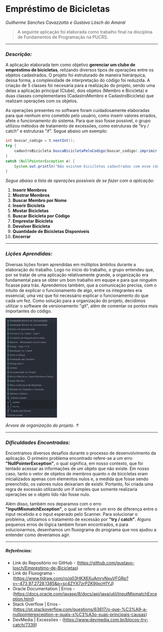 # Empréstimo de Bicicletas

*Guilherme Sanches Cavazzotto e Gustavo Lösch do Amaral*

> A seguinte aplicação foi elaborada como trabalho final na disciplina de Fundamentos de Programação na PUCRS.

---

### ***Descrição:***

A aplicação elaborada tem como objetivo **gerenciar um clube de empréstimo de bicicletas**, relizando diversos tipos de operações entre os objetos cadastrados. O projeto foi estruturado de maneira hierárquica, dessa forma, a complexidade de interpretação do código foi reduzida. A criação de 5 classes foi necesária para a realização do projeto, sendo uma delas a aplicação principal (Clube), dois objetos (Membro e Bicicleta) e duas classes complementares (CadastroMembro e CadastroBicicleta) que realizam operações com os objetos.

As operações presentes no software foram cuidadosamente elaboradas para que nenhum erro cometido pelo usuário, como inserir valores errados, afete o funcionamento do sistema. Para que isso fosse possível, o grupo utilizou métodos de tratamento de excessões, como estruturas de "try / catch" e estruturas "if". Segue abaixo um exemplo:

```Java
int buscar_codigo = t.nextInt();
try {
    cadastroBicicleta.buscaBicicletaPeloCodigo(buscar_codigo).imprimir();
}
catch (NullPointerException e) {
    System.out.println("Não existem bicicletas cadastradas com esse código.");
}
```

*Segue abaixo a lista de operações possíveis de se fazer com a aplicação:*

1. **Inserir Membros**
2. **Mostrar Membros**
3. **Buscar Membro por Nome**
4. **Inserir Bicicleta**
5. **Mostar Bicicletas**
6. **Buscar Bicicleta por Código**
7. **Emprestar Bicicleta**
8. **Devolver Bicicleta**
9. **Quantidade de Bicicletas Disponíveis**
10. **Encerrar**

---

### ***Lições Aprendidas:***

Diversas lições foram aprendidas em múltiplos âmbitos durante a elaboração do trabalho. Logo no início do trabalho, o grupo entendeu que, por se tratar de uma aplicação relativamente grande, a organização era fundamental para se obter um bom trabalho em equipe e para que ninguém ficasse para trás. Aprendemos também, que a comunicação precisa, com o intuito de explicar o funcionamento de algo, entre os integrantes era essencial, uma vez que foi necessário explicar o funcionamento do que cada um fez. Como solução para a organização do projeto, decidimos utilizar o software de versionamento "git", além de comentar os pontos mais importantes do código.

<img src="Other/Git Log.png" width="170" height="">

*Árvore de organização do projeto. &uarr;*

---

### ***Dificuldades Encontradas:***

Encontramos diversos desafios durante o processo de desenvolvimento da aplicação. O primeiro problema encontrado refere-se a um erro __**"NullPointerException"**__, o qual significa, em nosso contexto, que foi tentado acessar as informações de um objeto que não existe. Em nosso caso, tanto o vetor de objetos de membros quanto o de bicicletas eram inicializados apenas com elementos nulos e, a medida que fosse sendo preenchido, os valores nulos deixariam de existir. Portanto, foi criada uma regra de excessão utilizando um if simples que somente realizaria operações se o objeto lido não fosse nulo.

Além disso, também nos deparamos com o erro __**"InputMismatchException"**__, o qual se refere a um erro de diferença entre o input recebido e o input esperado pelo Scanner. Para solucionar o problema, utilizamos o tratamento de excessão por  __**"try / catch"**__. Alguns pequenos erros de lógica também foram encontrados, e para solucionarmos, desenhamos um fluxograma do programa que nos ajudou a entender como deveriamos agir.

---

##### *Referências:*

* Link do Repositório no GitHub - (https://github.com/gustavo-losch/Emprestimo-de-Bicicletas)
* Link do Fluxograma - (https://www.tldraw.com/ro/q03HKX6XuAmryNxuVFGRp?v=-473,97,2728,1385&p=sc4ZYX7zrPZK9jlxcH1YJ)
* Oracle Documentation | Erros - (https://docs.oracle.com/javase/8/docs/api/java/util/InputMismatchException.html)
* Stack Overflow | Erros - (https://pt.stackoverflow.com/questions/63617/o-que-%C3%A9-a-nullpointerexception-e-quais-s%C3%A3o-suas-principais-causas)
* DevMedia | Excessões - (https://www.devmedia.com.br/blocos-try-catch/7339)
